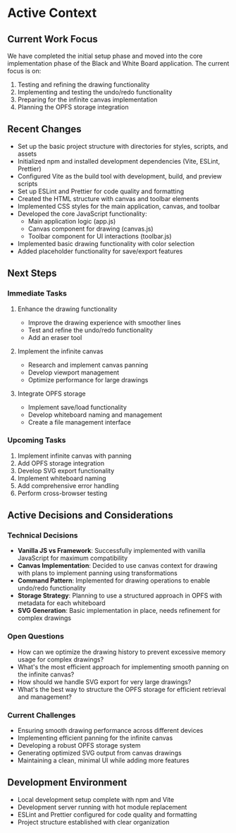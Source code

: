 # Active Context

## Current Work Focus
We have completed the initial setup phase and moved into the core implementation phase of the Black and White Board application. The current focus is on:

1. Testing and refining the drawing functionality
2. Implementing and testing the undo/redo functionality
3. Preparing for the infinite canvas implementation
4. Planning the OPFS storage integration

## Recent Changes
- Set up the basic project structure with directories for styles, scripts, and assets
- Initialized npm and installed development dependencies (Vite, ESLint, Prettier)
- Configured Vite as the build tool with development, build, and preview scripts
- Set up ESLint and Prettier for code quality and formatting
- Created the HTML structure with canvas and toolbar elements
- Implemented CSS styles for the main application, canvas, and toolbar
- Developed the core JavaScript functionality:
  - Main application logic (app.js)
  - Canvas component for drawing (canvas.js)
  - Toolbar component for UI interactions (toolbar.js)
- Implemented basic drawing functionality with color selection
- Added placeholder functionality for save/export features

## Next Steps

### Immediate Tasks
1. Enhance the drawing functionality
   - Improve the drawing experience with smoother lines
   - Test and refine the undo/redo functionality
   - Add an eraser tool

2. Implement the infinite canvas
   - Research and implement canvas panning
   - Develop viewport management
   - Optimize performance for large drawings

3. Integrate OPFS storage
   - Implement save/load functionality
   - Develop whiteboard naming and management
   - Create a file management interface

### Upcoming Tasks
1. Implement infinite canvas with panning
2. Add OPFS storage integration
3. Develop SVG export functionality
4. Implement whiteboard naming
5. Add comprehensive error handling
6. Perform cross-browser testing

## Active Decisions and Considerations

### Technical Decisions
- **Vanilla JS vs Framework**: Successfully implemented with vanilla JavaScript for maximum compatibility
- **Canvas Implementation**: Decided to use canvas context for drawing with plans to implement panning using transformations
- **Command Pattern**: Implemented for drawing operations to enable undo/redo functionality
- **Storage Strategy**: Planning to use a structured approach in OPFS with metadata for each whiteboard
- **SVG Generation**: Basic implementation in place, needs refinement for complex drawings

### Open Questions
- How can we optimize the drawing history to prevent excessive memory usage for complex drawings?
- What's the most efficient approach for implementing smooth panning on the infinite canvas?
- How should we handle SVG export for very large drawings?
- What's the best way to structure the OPFS storage for efficient retrieval and management?

### Current Challenges
- Ensuring smooth drawing performance across different devices
- Implementing efficient panning for the infinite canvas
- Developing a robust OPFS storage system
- Generating optimized SVG output from canvas drawings
- Maintaining a clean, minimal UI while adding more features

## Development Environment
- Local development setup complete with npm and Vite
- Development server running with hot module replacement
- ESLint and Prettier configured for code quality and formatting
- Project structure established with clear organization
